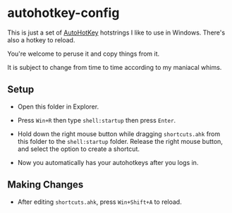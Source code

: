 # autohotkey-config

This is just a set of [AutoHotKey](https://www.autohotkey.com/)
hotstrings I like to use in Windows.  There's also a hotkey to reload.

You're welcome to peruse it and copy things from it.

It is subject to change from time to time according to my maniacal
whims.

## Setup

-	Open this folder in Explorer.

-	Press `Win+R` then type `shell:startup` then press `Enter`.

-   Hold down the right mouse button while dragging `shortcuts.ahk`
    from this folder to the `shell:startup` folder.  Release the right
    mouse button, and select the option to create a shortcut.

-   Now you automatically has your autohotkeys after you logs in.

## Making Changes

-   After editing `shortcuts.ahk`, press `Win+Shift+A` to reload.
